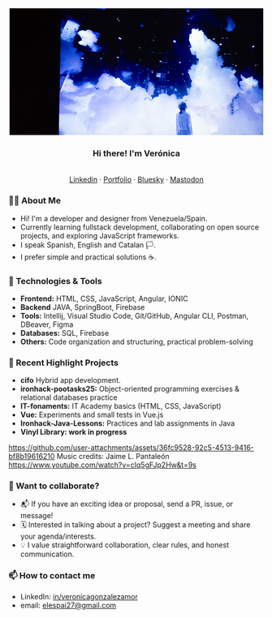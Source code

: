 <div align="center">
  <img src="./assets/banner2.jpg" width="500" alt="Person standing and looking up at large, dramatic clouds illuminated by blue and white lights in a dark, futuristic space. The scene feels dreamy and contemplative, with a sense of wonder and curiosity. No visible text in the image." />
</div>

<h3 align="center"> Hi there! I'm Verónica </h3>
<p align="center">
<br>
  <a href="https://www.linkedin.com/in/veronicagonzalezamor-developer/">Linkedin</a> · <a href="https://uveamor.myportfolio.com/work">Portfolio</a> · <a href="https://@uveamor.bsky.social">Bluesky</a> · <a href="https://graphics.social/@uveamor">Mastodon</a>
</p>

### 🧑‍💻 About Me

- Hi! I'm a developer and designer from Venezuela/Spain.
- Currently learning fullstack development, collaborating on open source projects, and exploring JavaScript frameworks.
- I speak Spanish, English and Catalan 🏳️.
- I prefer simple and practical solutions ☕.

### 🚀 Technologies & Tools

- **Frontend:** HTML, CSS, JavaScript, Angular, IONIC
- **Backend** JAVA, SpringBoot, Firebase
- **Tools:** Intellij, Visual Studio Code, Git/GitHub, Angular CLI, Postman, DBeaver, Figma
- **Databases:** SQL, Firebase
- **Others:** Code organization and structuring, practical problem-solving

### 🌱 Recent Highlight Projects

- **cifo** Hybrid app development.
- **ironhack-pootasks25:** Object-oriented programming exercises & relational databases practice
- **IT-fonaments:** IT Academy basics (HTML, CSS, JavaScript)
- **Vue:** Experiments and small tests in Vue.js
- **Ironhack-Java-Lessons:** Practices and lab assignments in Java
- **Vinyl Library: work in progress**

https://github.com/user-attachments/assets/36fc9528-92c5-4513-9416-bf8b19616210
Music credits:
Jaime L. Pantaleón
https://www.youtube.com/watch?v=cIq5gFJp2Hw&t=9s

### 🤝 Want to collaborate?

- 📬 If you have an exciting idea or proposal, send a PR, issue, or message!
- 🗓️ Interested in talking about a project? Suggest a meeting and share your agenda/interests.
- 💡 I value straightforward collaboration, clear rules, and honest communication.

<!-- <div align="center">
  <img src="https://github-readme-stats.vercel.app/api?username=elespai27&show_icons=true&theme=radical" alt="github stats"/>
  <br>
  <img src="https://github-readme-streak-stats.herokuapp.com?user=elespai27&theme=radical&date_format=M%20j%5B%2C%20Y%5D" alt="github streak"/>
</div> -->

### 📫 How to contact me

- LinkedIn: [in/veronicagonzalezamor](https://linkedin.com/in/veronicagonzalezamor)
- email: elespai27@gmail.com
